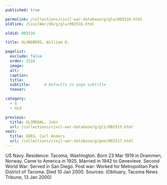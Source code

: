 ```yaml
---
published: true

permalink: /collections/civil-war-database/g/glu/002516.html
oldlink: /CivilWar/db/g/glu/002516.html

oldid: 002516

title: GLUNDBERG, William O.

pagelist:
  exclude: false
  order: 2516
  image: 
  alt:
  caption:
  title:
  subtitle:      # Defaults to page subtitle
  teaser:

category: 
  - G 
  - GLU

previous:
  title: GLIMSDAL, John
  url: /collections/civil-war-database/g/gli/002515.html  
next:
  title: GOEG, Carl Anders
  url: /collections/civil-war-database/g/goe/002517.html   
---
```

US Navy. Residence: Tacoma, Washington. Born 23 Mar 1919 in Drammen, Norway. Came to America in 1925. Married in 1942 to Genevieve. Second World War: Served in San Diego. Post war: Worked for Metropolitan Park District of Tacoma. Died 10 Jan 2000. Sources: (Obituary, Tacoma News Tribune, 13 Jan 2000)